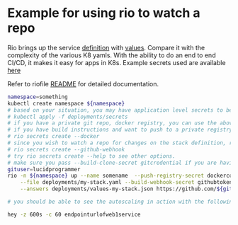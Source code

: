
# Example for using rio to watch a repo


Rio brings up the service [definition](deployments/my-stack.yaml) with [values](deployments/values-my-stack.json). Compare it with the complexity of the various K8 yamls. With the ability to do an end to end CI/CD, it makes it easy for apps in K8s. Example secrets used are available [here](deployments/secrets/)

Refer to riofile [README](https://github.com/rancher/rio/blob/master/docs/riofile.md) for detailed documentation.

```bash
namespace=something
kubectl create namespace ${namespace}
# based on your situation, you may have application level secrets to be created
# kubectl apply -f deployments/secrets
# if you have a private git repo, docker registry, you can use the above approach or you can create them using rio itself
# if you have build instructions and want to push to a private registry
# rio secrets create --docker
# since you wish to watch a repo for changes on the stack definition, rio must have the ability to create a webhook in your repository
# rio secrets create --github-webhook 
# try rio secrets create --help to see other options.
# make sure you pass --build-clone-secret gitcredential if you are having a private git repo
gituser=lucidprogrammer
rio -n ${namespace} up --name somename  --push-registry-secret dockerconfig \
    --file deployments/my-stack.yaml --build-webhook-secret githubtoken\
    --answers deployments/values-my-stack.json https://github.com/${gituser}/rio-samples.git

# you should be able to see the autoscaling in action with the following

hey -z 600s -c 60 endpointurlofweb1service
```